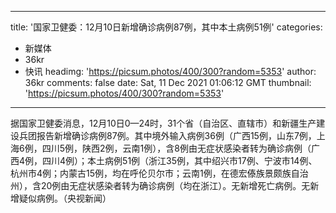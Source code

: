 
---
title: '国家卫健委：12月10日新增确诊病例87例，其中本土病例51例'
categories: 
 - 新媒体
 - 36kr
 - 快讯
headimg: 'https://picsum.photos/400/300?random=5353'
author: 36kr
comments: false
date: Sat, 11 Dec 2021 01:06:12 GMT
thumbnail: 'https://picsum.photos/400/300?random=5353'
---

<div>   
据国家卫健委消息，12月10日0—24时，31个省（自治区、直辖市）和新疆生产建设兵团报告新增确诊病例87例。其中境外输入病例36例（广西15例，山东7例，上海6例，四川5例，陕西2例，云南1例），含8例由无症状感染者转为确诊病例（广西4例，四川4例）；本土病例51例（浙江35例，其中绍兴市17例、宁波市14例、杭州市4例；内蒙古15例，均在呼伦贝尔市；云南1例，在德宏傣族景颇族自治州），含20例由无症状感染者转为确诊病例（均在浙江）。无新增死亡病例。无新增疑似病例。（央视新闻）  
</div>
            
